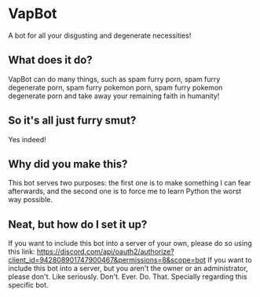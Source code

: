 # VapBot
A bot for all your disgusting and degenerate necessities!
## What does it do?
VapBot can do many things, such as spam furry porn, spam furry degenerate porn, spam furry pokemon porn, spam furry pokemon degenerate porn and take away your remaining faith in humanity!
## So it's all just furry smut?
Yes indeed!
## Why did you make this?
This bot serves two purposes: the first one is to make something I can fear afterwards, and the second one is to force me to learn Python the worst way possible.
## Neat, but how do I set it up?
If you want to include this bot into a server of your own, please do so using this link: https://discord.com/api/oauth2/authorize?client_id=942808901747900467&permissions=8&scope=bot
If you want to include this bot into a server, but you aren't the owner or an administrator, please don't. Like seriously. Don't. Ever. Do. That. Specially regarding this specific bot.

